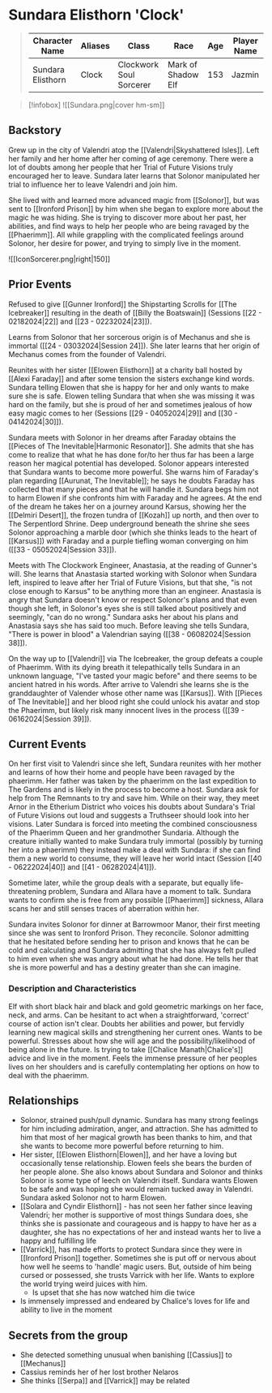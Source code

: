 # Sundara Elisthorn 'Clock' 
>  Character Name | Aliases | Class | Race | Age | Player Name |
>  -- | -- | -- | -- | -- | --|
>  Sundara Elisthorn| Clock |Clockwork Soul Sorcerer | Mark of Shadow Elf | 153| Jazmin |

> [!infobox]
> ![[Sundara.png|cover hm-sm]]

## Backstory
Grew up in the city of Valendri atop the [[Valendri|Skyshattered Isles]]. Left her family and her home after her coming of age ceremony. There were a lot of doubts among her people that her Trial of Future Visions truly encouraged her to leave. Sundara later learns that Solonor manipulated her trial to influence her to leave Valendri and join him.

She lived with and learned more advanced magic from [[Solonor]], but was sent to [[Ironford Prison]] by him when she began to explore more about the magic he was hiding. She is trying to discover more about her past, her abilities, and find ways to help her people who are being ravaged by the [[Phaerimm]]. All while grappling with the complicated feelings around Solonor, her desire for power, and trying to simply live in the moment.

![[IconSorcerer.png|right|150]]

## Prior Events
Refused to give [[Gunner Ironford]] the Shipstarting Scrolls for [[The Icebreaker]] resulting in the death of [[Billy the Boatswain]] (Sessions [[22 - 02182024|22]] and [[23 - 02232024|23]]).

Learns from Solonor that her sorcerous origin is of Mechanus and she is immortal ([[24 - 03032024|Session 24]]). She later learns that her origin of Mechanus comes from the founder of Valendri.

Reunites with her sister [[Elowen Elisthorn]] at a charity ball hosted by [[Alexi Faraday]] and after some tension the sisters exchange kind words. Sundara telling Elowen that she is happy for her and only wants to make sure she is safe. Elowen telling Sundara that when she was missing it was hard on the family, but she is proud of her and sometimes jealous of how easy magic comes to her (Sessions [[29 - 04052024|29]] and [[30 - 04142024|30]]).

Sundara meets with Solonor in her dreams after Faraday obtains the [[Pieces of The Inevitable|Harmonic Resonator]]. She admits that she has come to realize that what he has done for/to her thus far has been a large reason her magical potential has developed. Solonor appears interested that Sundara wants to become more powerful. She warns him of Faraday's plan regarding [[Aurunat, The Inevitable]]; he says he doubts Faraday has collected that many pieces and that he will handle it. Sundara begs him not to harm Elowen if she confronts him with Faraday and he agrees. At the end of the dream he takes her on a journey around Karsus, showing her the [[Delmiri Desert]], the frozen tundra of [[Kozah]] up north, and then over to The Serpentlord Shrine. Deep underground beneath the shrine she sees Solonor approaching a marble door (which she thinks leads to the heart of [[Karsus]]) with Faraday and a purple tiefling woman converging on him ([[33 - 05052024|Session 33]]).

Meets with The Clockwork Engineer, Anastasia, at the reading of Gunner's will. She learns that Anastasia started working with Solonor when Sundara left, inspired to leave after her Trial of Future Visions, but that she, "is not close enough to Karsus" to be anything more than an engineer. Anastasia is angry that Sundara doesn't know or respect Solonor's plans and that even though she left, in Solonor's eyes she is still talked about positively and seemingly, "can do no wrong." Sundara asks her about his plans and Anastasia says she has said too much. Before leaving she tells Sundara, "There is power in blood" a Valendrian saying ([[38 - 06082024|Session 38]]).

On the way up to [[Valendri]] via The Icebreaker, the group defeats a couple of Phaerimm. With its dying breath it telepathically tells Sundara in an unknown language, "I've tasted your magic before" and there seems to be ancient hatred in his words. After arrive to Valendri she learns she is the granddaughter of Valender whose other name was [[Karsus]]. With [[Pieces of The Inevitable]] and her blood right she could unlock his avatar and stop the Phaerimm, but likely risk many innocent lives in the process ([[39 - 06162024|Session 39]]). 

## Current Events
On her first visit to Valendri since she left, Sundara reunites with her mother and learns of how their home and people have been ravaged by the phaerimm. Her father was taken by the phaerimm on the last expedition to The Gardens and is likely in the process to become a host. Sundara ask for help from The Remnants to try and save him. While on their way, they meet Arnor in the Etherium District who voices his doubts about Sundara's Trial of Future Visions out loud and suggests a Truthseer should look into her visions. Later Sundara is forced into meeting the combined consciousness of the Phaerimm Queen and her grandmother Sundaria. Although the creature initially wanted to make Sundara truly immortal (possibly by turning her into a phaerimm) they instead make a deal with Sundara: if she can find them a new world to consume, they will leave her world intact (Session [[40 - 06222024|40]] and [[41 - 06282024|41]]).

Sometime later, while the group deals with a separate, but equally life-threatening problem, Sundara and Allara have a moment to talk. Sundara wants to confirm she is free from any possible [[Phaerimm]] sickness, Allara scans her and still senses traces of aberration within her.

Sundara invites Solonor for dinner at Barrowmoor Manor, their first meeting since she was sent to Ironford Prison. They reconcile. Solonor admitting that he hesitated before sending her to prison and knows that he can be cold and calculating and Sundara admitting that she has always felt pulled to him even when she was angry about what he had done. He tells her that she is more powerful and has a destiny greater than she can imagine. 

### Description and Characteristics
Elf with short black hair and black and gold geometric markings on her face, neck, and arms. 
Can be hesitant to act when a straightforward, 'correct' course of action isn't clear. Doubts her abilities and power, but fervidly learning new magical skills and strengthening her current ones. Wants to be powerful.
Stresses about how she will age and the possibility/likelihood of being alone in the future. Is trying to take [[Chalice Manath|Chalice's]] advice and live in the moment.
Feels the immense pressure of her peoples lives on her shoulders and is carefully contemplating her options on how to deal with the phaerimm.

## Relationships 
- Solonor, strained push/pull dynamic. Sundara has many strong feelings for him including admiration, anger, and attraction. She has admitted to him that most of her magical growth has been thanks to him, and that she wants to become more powerful before returning to him.
- Her sister, [[Elowen Elisthorn|Elowen]], and her have a loving but occasionally tense relationship. Elowen feels she bears the burden of her people alone. She also knows about Sundara and Solonor and thinks Solonor is some type of leech on Valendri itself. Sundara wants Elowen to be safe and was hoping she would remain tucked away in Valendri. Sundara asked Solonor not to harm Elowen.
- [[Solara and Cyndir Elisthorn]] - has not seen her father since leaving Valendri; her mother is supportive of most things Sundara does, she thinks she is passionate and courageous and is happy to have her as a daughter, she has no expectations of her and instead wants her to live a happy and fulfilling life
- [[Varrick]], has made efforts to protect Sundara since they were in [[Ironford Prison]] together. Sometimes she is put off or nervous about how well he seems to 'handle' magic users. But, outside of him being cursed or possessed, she trusts Varrick with her life. Wants to explore the world trying weird juices with him.
	- Is upset that she has now watched him die twice
- Is immensely impressed and endeared by Chalice's loves for life and ability to live in the moment

## Secrets from the group
- She detected something unusual when banishing [[Cassius]] to [[Mechanus]] 
- Cassius reminds her of her lost brother Nelaros
- She thinks [[Serpa]] and [[Varrick]] may be related
